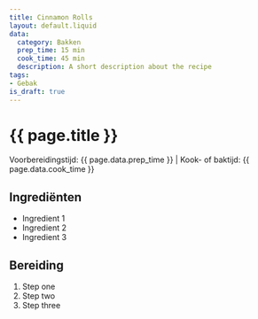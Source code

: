 ```yaml
---
title: Cinnamon Rolls
layout: default.liquid
data:
  category: Bakken
  prep_time: 15 min
  cook_time: 45 min
  description: A short description about the recipe
tags:
- Gebak
is_draft: true
---
```

# {{ page.title }}

Voorbereidingstijd: {{ page.data.prep_time }} | Kook- of baktijd: {{ page.data.cook_time }}

## Ingrediënten
- Ingredient 1
- Ingredient 2
- Ingredient 3

## Bereiding
1. Step one
2. Step two
3. Step three
